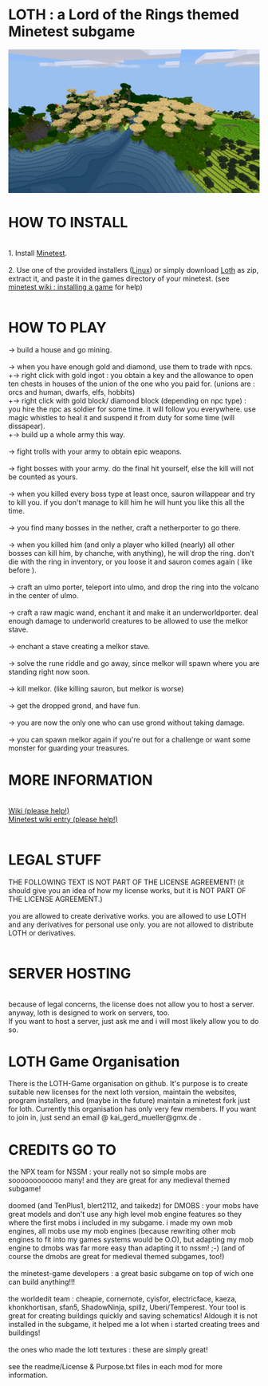 <!DOCTYPE html>
<html>
<body>
  <h1>LOTH : a Lord of the Rings themed Minetest subgame</h1>
  <img src="https://github.com/LOTH-Game/loth-game.github.io/blob/master/loth-1.5-screenie.png?raw=true"></img>
  <h1>HOW TO INSTALL</h1>
  </br>
  1. Install <a href="https://www.minetest.net/">Minetest</a>.</br>
</br>
  2. Use one of the provided installers (<a href="https://github.com/LOTH-Game/LOTH-installers">Linux</a>) or simply download <a href="https://github.com/KaiGerdMueller/LOTH-1.5/archive/master.zip">Loth</a> as zip, extract it, and paste it in the games directory of your minetest. (see <a href=https://wiki.minetest.net/Games#Using_a_game>minetest wiki : installing a game</a> for help)</br>
</br>
<h1>HOW TO PLAY</h1>
<p>
  -> build a house and go mining.</br>
</br>
-> when you have enough gold and diamond, use them to trade with npcs.</br>
+-> right click with gold ingot : you obtain a key and the allowance to open ten chests in houses of the union of the one who you paid for. (unions are : orcs and human, dwarfs, elfs, hobbits)</br>
+-> right click with gold block/ diamond block (depending on npc type) : you hire the npc as soldier for some time. it will follow you everywhere. use magic whistles to heal it and suspend it from duty for some time (will dissapear).</br>
+-> build up a whole army this way.</br>
</br>
-> fight trolls with your army to obtain epic weapons.</br>
</br>
-> fight bosses with your army. do the final hit yourself, else the kill will not be counted as yours.</br>
</br>
-> when you killed every boss type at least once, sauron willappear and try to kill you. if you don't manage to kill him he will hunt you like this all the time.</br>
</br>
-> you find many bosses in the nether, craft a netherporter to go there.</br>
</br>
-> when you killed him (and only a player who killed (nearly) all other bosses can kill him, by chanche, with anything), he will drop the ring. don't die with the ring in inventory, or you loose it and sauron comes again ( like before ).</br>
</br>
-> craft an ulmo porter, teleport into ulmo, and drop the ring into the volcano in the center of ulmo.</br>
</br>
-> craft a raw magic wand, enchant it and make it an underworldporter. deal enough damage to underworld creatures to be allowed to use the melkor stave.</br>
</br>
-> enchant a stave creating a melkor stave.</br>
</br>
-> solve the rune riddle and go away, since melkor will spawn where you are standing right now soon.</br>
</br>
-> kill melkor. (like killing sauron, but melkor is worse)</br>
</br>
-> get the dropped grond, and have fun.</br>
</br>
-> you are now the only one who can use grond without taking damage.</br>
</br>
-> you can spawn melkor again if you're out for a challenge or want some monster for guarding your treasures.</br>
  </p>
<h1>MORE INFORMATION</h1>
</br>
<a href="https://lothminetest.wikia.com/wiki/LOTH_Wiki">Wiki (please help!)</a></br>
<a href="https://wiki.minetest.net/Games/LOTH">Minetest wiki entry (please help!)</a></br>
</br>
<h1>LEGAL STUFF</h1>
<p>
THE FOLLOWING TEXT IS NOT PART OF THE LICENSE AGREEMENT! (it should give you an idea of how my license works, but it is NOT PART OF THE LICENSE AGREEMENT.)</br> 
  </br>
  you are allowed to create derivative works. you are allowed to use LOTH and any derivatives for personal use only. you are not allowed to distribute LOTH or derivatives.</br>
</br>
<h1>SERVER HOSTING</h1>
</br>
because of legal concerns, the license does not allow you to host a server. anyway, loth is designed to work on servers, too.</br> If you want to host a server, just ask me and i will most likely allow you to do so.
  </p>
  <h1>LOTH Game Organisation</h1>
<p>
There is the LOTH-Game organisation on github.
It's purpose is to create suitable new licenses for the next loth version, maintain the websites, program installers, and (maybe in the future) maintain a minetest fork just for loth. Currently this organisation has only very few members. If you want to join in, just send an email @ kai_gerd_mueller@gmx.de . 
<p>
<h1>CREDITS GO TO</h1>
<p>
the NPX team for NSSM : your really not so simple mobs are soooooooooooo many! and they are great for any medieval themed subgame!</br>
</br>
doomed (and TenPlus1, blert2112, and taikedz) for DMOBS : your mobs have great models and don't use any high level mob engine features so they where the first mobs i included in my subgame. i made my own mob engines, all mobs use my mob engines (because rewriting other mob engines to fit into my games systems would be O.O), but adapting my mob engine to dmobs was far more easy than adapting it to nssm! ;-) (and of course the dmobs are great for medieval themed subgames, too!)</br>
</br>
the minetest-game developers : a great basic subgame on top of wich one can build anything!!!</br>
</br>
the worldedit team : cheapie, cornernote, cyisfor, electricface, kaeza, khonkhortisan, sfan5, ShadowNinja, spillz, Uberi/Temperest. Your tool is great for creating buildings quickly and saving schematics! Aldough it is not installed in the subgame, it helped me a lot when i started creating trees and buildings!</br>
</br>
the ones who made the lott textures : these are simply great!</br>
</br>
see the readme/License & Purpose.txt files in each mod for more information.</br>
  </p>
</body>
</html>
